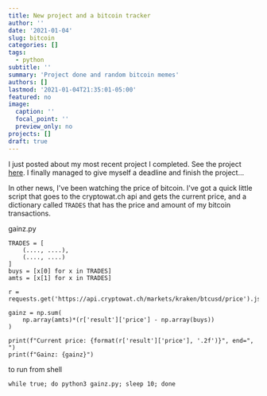```yaml
---
title: New project and a bitcoin tracker
author: ''
date: '2021-01-04'
slug: bitcoin
categories: []
tags: 
  - python
subtitle: ''
summary: 'Project done and random bitcoin memes'
authors: []
lastmod: '2021-01-04T21:35:01-05:00'
featured: no
image:
  caption: ''
  focal_point: ''
  preview_only: no
projects: []
draft: true
---
```


I just posted about my most recent project I completed. See the project [here](https://anthonyyoskovich.com/project/amisaving/). I finally managed to give myself a deadline and finish the project...

In other news, I've been watching the price of bitcoin. I've got a quick little script that goes to the cryptowat.ch api and gets the current price, and a dictionary called `TRADES` that has the price and amount of my bitcoin transactions.

gainz.py
```
TRADES = [
    (...., ....),
    (...., ....)
]
buys = [x[0] for x in TRADES]
amts = [x[1] for x in TRADES]

r = requests.get('https://api.cryptowat.ch/markets/kraken/btcusd/price').json()

gainz = np.sum(
    np.array(amts)*(r['result']['price'] - np.array(buys))
)

print(f"Current price: {format(r['result']['price'], '.2f')}", end=", ")
print(f"Gainz: {gainz}")
```


to run from shell
```
while true; do python3 gainz.py; sleep 10; done
```
